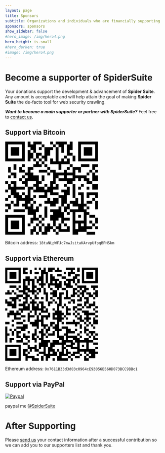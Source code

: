 ```yaml
---
layout: page
title: Sponsors
subtitle: Organizations and individuals who are financially supporting the development of Spider Suite.
sponsors: sponsors
show_sidebar: false
#hero_image: /img/hero4.png
hero_height: is-small
#hero_darken: true
#image: /img/hero4.png
---
```


# Become a supporter of SpiderSuite

Your donations support the development & advancement of **Spider Suite**. 
Any amount is acceptable and will help attain the goal of making **Spider Suite** the de-facto tool for web security crawling.

_**Want to become a main supporter or partner with SpiderSuite?**_ Feel free to [contact us](/contacts/).

## Support via Bitcoin

<img src="/img/bitcoin_address.png" width=300/>

Bitcoin address: `18taNLpWFJc7mwJsitaKArvpUfpqBPHSkm`

## Support via Ethereum

<img src="/img/ethereum_address.png" width=300/>

Ethereum address: `0x7611B33d3d03c0964cE93056B560D073BCC9BBc1`
## Support via PayPal

[![Paypal](https://img.shields.io/badge/-Paypal-0070ba?logo=paypal)](https://paypal.me/SpiderSuite)

paypal me [@SpiderSuite](https://paypal.me/SpiderSuite)

# After Supporting

Please [send us](/contacts/) your contact information after a successful contribution so we can add you to our supporters list and thank you.